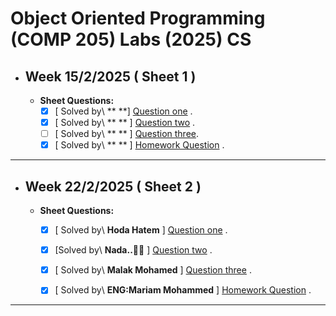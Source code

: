 # Object Oriented Programming (COMP 205) Labs (2025) CS
- ## Week 15/2/2025 ( Sheet 1 ) 
   
  - **Sheet Questions:**
	   - [x] [ Solved by\ ** **] [Question one]() .
	   - [x] [ Solved by\ ** ** ] [Question two]() .
       - [ ] [ Solved by\ **  ** ] [Question three]().
	   - [x] [ Solved by\ ** ** ] [Homework Question]() .

---


- ## Week 22/2/2025 ( Sheet 2 ) 
   
  - **Sheet Questions:**
	   - [x] [ Solved by\ **Hoda Hatem** ] [Question one]() .
	   - [x] [Solved by\ **Nada..🤍💫** ] [Question two](https://github.com/Nesreen-ahmed/ASU_SCI_COMP205_CS_2025/blob/b1b496c9d32822593200cc35a4f77131868eef5d/Sheet%202/Question%202.md) .
	   - [x] [ Solved by\ **Malak Mohamed** ] [Question three](https://github.com/Nesreen-ahmed/ASU_SCI_COMP205_CS_2025/blob/f9601707ae169313c671b255eaae2c4671c82db2/Sheet%202/Question%203) .
	   - [x] [ Solved by\ **ENG:Mariam Mohammed** ] [Homework Question](https://github.com/Nesreen-ahmed/ASU_SCI_COMP205_CS_2025/blob/b943c73d2b2d7bc71bd1eaa10fe1a33ec7243bd5/Sheet%202/HomeWork.md) .


---
